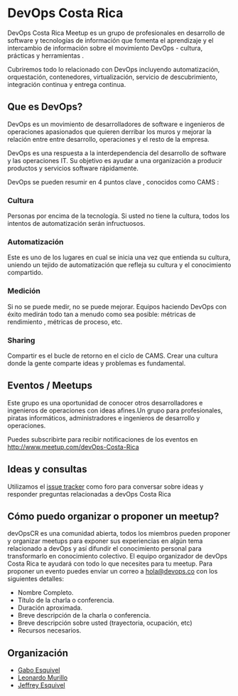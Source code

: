 # DevOps Costa Rica

DevOps Costa Rica Meetup es un grupo de profesionales en desarrollo de software y tecnologías de información que fomenta el aprendizaje y el intercambio de información sobre el movimiento DevOps - cultura, prácticas y herramientas .

Cubriremos todo lo relacionado con DevOps incluyendo automatización, orquestación, contenedores, virtualización, servicio de descubrimiento, integración continua y entrega continua.

## Que es DevOps?

DevOps es un movimiento de desarrolladores de software e ingenieros de operaciones apasionados que quieren derribar los muros y mejorar la relación entre entre desarrollo, operaciones y el resto de la empresa.

DevOps es una respuesta a la interdependencia del desarrollo de software y las operaciones IT. Su objetivo es ayudar a una organización a producir productos y servicios software rápidamente.

DevOps se pueden resumir en 4 puntos clave , conocidos como CAMS :

### Cultura
Personas por encima de la tecnología. Si usted no tiene la cultura, todos los intentos de automatización serán infructuosos.

### Automatización
Este es uno de los lugares en cual se inicia una vez que entienda su cultura, uniendo un tejido de automatización que refleja su cultura y el conocimiento compartido.

### Medición
Si no se puede medir, no se puede mejorar. Equipos haciendo DevOps con éxito medirán todo tan a menudo como sea posible: métricas de rendimiento , métricas de proceso, etc.

### Sharing
Compartir es el bucle de retorno en el ciclo de CAMS. Crear una cultura donde la gente comparte ideas y problemas es fundamental.

## Eventos / Meetups
Este grupo es una oportunidad de conocer otros desarrolladores e ingenieros de operaciones con ideas afines.Un grupo para profesionales, piratas informáticos, administradores e ingenieros de desarrollo y operaciones.

Puedes subscribirte para recibir notificaciones de los eventos en http://www.meetup.com/devOps-Costa-Rica 

## Ideas y consultas
Utilizamos el [issue tracker](https://github.com/devOpsCR/devopscr.github.io/issues) como foro para conversar sobre ideas y responder preguntas relacionadas a devOps Costa Rica

## Cómo puedo organizar o proponer un meetup?

devOpsCR es una comunidad abierta, todos los miembros pueden proponer y organizar meetups para exponer sus experiencias en algún tema relacionado a devOps y así difundir el conocimiento personal para transformarlo en conocimiento colectivo. El equipo organizador de devOps Costa Rica te ayudará con todo lo que necesites para tu meetup. Para proponer un evento puedes enviar un correo a hola@devops.co con los siguientes detalles:

- Nombre Completo.
- Título de la charla o conferencia.
- Duración aproximada.
- Breve descripción de la charla o conferencia.
- Breve descripción sobre usted (trayectoria, ocupación, etc)
- Recursos necesarios.

## Organización
- [Gabo Esquivel](http://gaboesquivel.com/about)
- [Leonardo Murillo](https://cr.linkedin.com/pub/leonardo-murillo/48/107/698)
- [Jeffrey Esquivel](https://cr.linkedin.com/in/jeffreyesquivel)  
